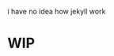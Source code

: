 i have no idea how jekyll work

# WIP

<!-- # My personal statistic blog

### Thanks
- google for reminding me how to center a div
- chatgpt for reminding me how to center a div -->